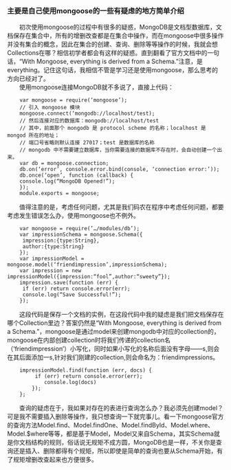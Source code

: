 ### 主要是自己使用mongoose的一些有疑虑的地方简单介绍
　　初次使用mongoose的过程中有很多的疑惑，MongoDB是文档型数据库，文档保存在集合中，所有的增删改查都是在集合中操作，而在mongoose中很多操作并没有集合的概念，因此在集合的创建、查询、删除等等操作的时候，我就会想Collections在哪？相信初学者都会有这样的疑惑。直到翻看了官方文档中的一句话，“With Mongoose, everything is derived from a Schema.”注意，是everything。记住这句话，我相信不管是学习还是使用mongoose，那么思考的方向已经对了。  
　　使用mongoose连接MongoDB就不多说了，直接上代码：  
```
	var mongoose = require(‘mongoose’);
	// 引入 mongoose 模块
	mongoose.connect(‘mongodb://localhost/test);
	// 然后连接对应的数据库：mongodb://localhost/test
	// 其中，前面那个 mongodb 是 protocol scheme 的名称；localhost 是 mongod 所在的地址；
	// 端口号省略则默认连接 27017；test 是数据库的名称
	// mongodb 中不需要建立数据库，当你需要连接的数据库不存在时，会自动创建一个出来。
	var db = mongoose.connection;
	db.on(‘error’, console.error.bind(console, ‘connection error:’));
	db.once(‘open’, function (callback) {
	console.log(“MongoDB Opened!”);
	});
	module.exports = mongoose;
```
　　值得注意的是，考虑任何问题，尤其是我们码农在程序中考虑任何问题，都要考虑发生错误怎么办，使用mongoose也不例外。
```
	var mongoose = require(’…/modules/db’);
	var impressionSchema = mongoose.Schema({
	 impression:{type:String},
	 author:{type:String}
	});
	var impressionModel = mongoose.model(‘friendimpression’,impressionSchema);
	var impression = new impressionModel({impression:“fool”,author:“sweety”});
	impression.save(function (err) {
	 if (err) return console.error(err);
	 console.log(“Save Successful!”);
	});
```
　　这段代码是保存一个文档的实例，在这段代码中我的疑虑是我们把文档保存在哪个Collection里边？答案仍然是“With Mongoose, everything is derived from a Schema.”，mongoose是通过model来创建mongodb中对应的collection的，mongoose在内部创建collection时将我们传递的collection名（‘friendimpression’）小写化，同时如果小写化的名称后面没有字母——s,则会在其后面添加一s,针对我们刚建的collection,则会命名为：friendimpressions。
```
	impressionModel.find(function (err, docs) {
   		 if (err) return console.error(err);
    		console.log(docs)
		});
	};
```
　　查询的疑虑在于，我如果对存在的表进行查询怎么办？我必须先创建model？可是我不需要插入删除等操作，我只想查询一下就完事儿。看一下mongoose官方的查询方法Model.find、Model.findOne、Model.findById、Model.where、Model.$where等等，都是基于Model，Model又来自Schema，其实Schema就是你文档结构的规则，俗话说无规矩不成方圆，MongoDB也是一样，不关你是查询还是插入、删除都得有个规矩，所以即使是简单的查询也要从Schema开始，有了规矩增删改查起来也方便很多。